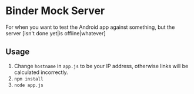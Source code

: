 # Binder Mock Server

For when you want to test the Android app against something, but the server [isn't done yet|is offline|whatever]

## Usage

1. Change `hostname` in `app.js` to be your IP address, otherwise links will be calculated incorrectly.
2. `npm install`
3. `node app.js`

